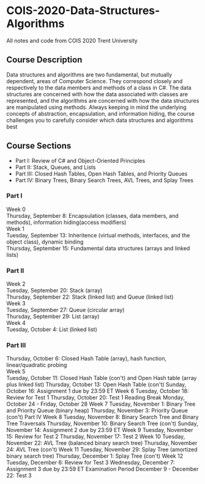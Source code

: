 # COIS-2020-Data-Structures-Algorithms
All notes and code from COIS 2020 Trent University

## Course Description
Data structures and algorithms are two fundamental, but mutually dependent, areas of Computer
Science.  They correspond closely and respectively to the data members and methods of a class
in C#.  The data structures are concerned with how the data associated with classes are
represented, and the algorithms are concerned with how the data structures are manipulated
using methods.
Always keeping in mind the underlying concepts of abstraction, encapsulation, and information
hiding, the course challenges you to carefully consider which data structures and algorithms best

## Course Sections
- Part I:    Review of C# and Object-Oriented Principles
- Part II:   Stack, Queues, and Lists
- Part III:  Closed Hash Tables, Open Hash Tables, and Priority Queues
- Part IV:  Binary Trees, Binary Search Trees, AVL Trees, and Splay Trees

### Part I 
Week 0<br>
Thursday, September 8:  Encapsulation (classes, data members, and methods), information hiding(access modifiers) <br>
Week 1<br>
Tuesday, September 13: Inheritence (virtual methods, interfaces, and the object class), dynamic binding<br>
Thursday, September 15: Fundamental data structures (arrays and linked lists)<br>
### Part II
Week 2<br>
Tuesday, September 20:  Stack (array)<br>
Thursday, September 22:  Stack (linked list) and Queue (linked list)<br>
Week 3<br>
Tuesday, September 27:  Queue (circular array)<br>
Thursday, September 29:  List (array)<br>
Week 4<br>
Tuesday, October 4:  List (linked list)<br>
### Part III
Thursday, October 6:  Closed Hash Table (array), hash function, linear/quadratic probing<br>
Week 5 <br>
Tuesday, October 11: Closed Hash Table (con't) and Open Hash table (array plus linked list)
Thursday, October 13:  Open Hash Table (con't)
Sunday, October 16:  Assignment 1 due by 23:59 ET
Week 6
Tuesday, October 18:  Review for Test 1
Thursday, October 20:  Test 1
Reading Break
Monday, October 24 - Friday, October 28
Week 7
Tuesday, November 1:  Binary Tree and Priority Queue (binary heap)
Thursday, November 3:  Priority Queue (con't)
Part IV
Week 8
Tuesday, November 8:  Binary Search Tree and Binary Tree Traversals
Thursday, November 10: Binary Search Tree (con't)
Sunday, November 14:  Assignment 2 due by 23:59 ET
Week 9
Tuesday, November 15:  Review for Test 2
Thursday, November 17:  Test 2
Week 10
Tuesday, November 22:  AVL Tree (balanced binary search tree)
Thursday, November 24:  AVL Tree (con't)
Week 11
Tuesday, November 29: Splay Tree (amortized binary search tree)
Thursday, December 1:  Splay Tree (con't)
Week 12
Tuesday, December 6:  Review for Test 3
Wednesday, December 7: Assignment 3 due by 23:59 ET
Examination Period
December 9 - December 22:  Test 3
